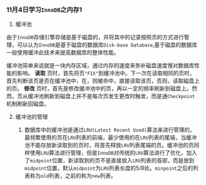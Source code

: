 ### 11月4日学习`InnoDB`之内存1 ###

1.  缓冲池

   由于`InnoDB`存储引擎存储是基于磁盘的，并将其中的记录按照页的方式进行管理，可以认为`InnoDB`是基于磁盘的数据库`Disk-base Database`,基于磁盘的数据库一般使用缓冲此技术来提高数据库的整体性能。

   缓冲池简单来说就是一块内存区域，通过内存的速度来弥补磁盘速度慢对数据库性能的影响。 __读取__ 页时，首先将页`"FIX"`到缓冲池中。下一次在读取相同的页时，首先判断该页是否在缓冲池中，在，则被命中，直接读取该页，否则，读取磁盘上的页。 __修改__ 页时，首先是修改缓冲池中的页，再以一定的频率刷新到磁盘上。然而，页从缓冲池刷新到磁盘上并不是每次页发生更改时触发，而是通`Checkpoint`机制刷新回磁盘。

2. 缓冲池的管理

   1. 数据库中的缓冲池是通过`LRU(Latest Recent Used)`算法来进行管理的，最频繁使用的页在`LRU`列表的前端，最少使用的在`LRU`列表的尾端，当缓冲池不能存放新读取到的页时，将首先释放`LRU`列表尾端的页。缓冲池的页同样使用`LRU`算法进行管理，但是`InnoDB`对传统的`LRU`算法进行了优化，加入了`midpoint`位置，新读取到的页不是直接放入`LRU`列表的首部，而是放到`midpoint`位置，默认`midpoint`为`LRU`列表长度的5/8处。`minpoint`之后的列表称为`old`列表，之前的称为`new`列表。

      

